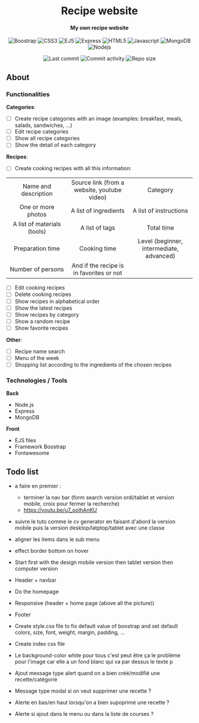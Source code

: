 <p align="center">
    <h1 align="center">Recipe website</h1>
    <h4 align="center">My own recipe website</h4>
</p>

<p align="center">
    <img alt="Boostrap" src="https://img.shields.io/badge/-Bootstrap-8312F5?style=flat&logo=bootstrap&logoColor=white" />
    <img alt="CSS3" src="https://img.shields.io/badge/-CSS3-0068BA?style=flat&logo=css3&logoColor=white" />
    <img alt="EJS" src="https://img.shields.io/badge/-EJS-BF225A?style=flat&logo=ejs&logoColor=white" />
    <img alt="Express" src="https://img.shields.io/badge/-Express-666666?style=flat&logo=express&logoColor=white" />
    <img alt="HTML5" src="https://img.shields.io/badge/-HTML5-DD4D25?style=flat&logo=html5&logoColor=white" />
    <img alt="Javascript" src="https://img.shields.io/badge/-Javascript-EFD81D?style=flat&logo=javascript&logoColor=white" />
    <img alt="MongoDB" src="https://img.shields.io/badge/-MongoDB-499B49?style=flat&logo=mongodb&logoColor=white" />
    <img alt="Nodejs" src="https://img.shields.io/badge/-Nodejs-8BBF3D?style=flat&logo=Node.js&logoColor=white" />
</p>

<p align="center">
    <img alt="Last commit" src="https://img.shields.io/github/last-commit/leag76/recipe-website?color=%23B5CDA3&logo=github&logoColor=white" />
    <img alt="Commit activity" src="https://img.shields.io/github/commit-activity/y/leag76/recipe-website?color=%23A76844&logo=github&logoColor=white" />
    <img alt="Repo size" src="https://img.shields.io/github/repo-size/leag76/recipe-website?color=%23C1AC95&logo=github&logoColor=white" />
</p>

## About

### Functionalities

**Categories**:

- [ ] Create recipe categories with an image (examples: breakfast, meals, salads, sandwiches, ...)
- [ ] Edit recipe categories
- [ ] Show all recipe categories
- [ ] Show the detail of each category

**Recipes**:

- [ ] Create cooking recipes with all this information:

<table align="center">
    <tbody>
        <tr>
            <td align="center" width="500px">Name and description</td>
            <td align="center" width="500px">Source link (from a website, youtube video)</td>
            <td align="center" width="500px">Category</td>
        </tr>
        <tr>
            <td align="center">One or more photos</td>
            <td align="center">A list of ingredients</td>
            <td align="center">A list of instructions</td>
        </tr>
        <tr>
            <td align="center">A list of materials (tools)</td>
            <td align="center">A list of tags</td>
            <td align="center">Total time</td>
        </tr>
        <tr>
            <td align="center">Preparation time</td>
            <td align="center">Cooking time</td>
            <td align="center">Level (beginner, intermediate, advanced)</td>
        </tr>
        <tr>
            <td align="center">Number of persons</td>
            <td align="center">And if the recipe is in favorites or not</td>
            <td align="center"></td>
        </tr>
    </tbody>
</table>

- [ ] Edit cooking recipes
- [ ] Delete cooking recipes
- [ ] Show recipes in alphabetical order
- [ ] Show the latest recipes
- [ ] Show recipes by category
- [ ] Show a random recipe
- [ ] Show favorite recipes

**Other**:

- [ ] Recipe name search
- [ ] Menu of the week
- [ ] Shopping list according to the ingredients of the chosen recipes

### Technologies / Tools

**Back**

- Node.js
- Express
- MongoDB

**Front**

- EJS files
- Framework Boostrap
- Fontawesome

## Todo list

- a faire en premier :
    - terminer la nav bar (form search version ordi/tablet et version mobile, croix pour fermer la recherche)
    - https://youtu.be/u7_ooIhAnKU

- suivre le tuto comme le cv generator en faisant d'abord la version mobile puis la version desktop/latptop/tablet avec une classe
- aligner les items dans le sub menu
- effect border bottom on hover
- Start first with the design mobile version then tablet version then computer version
- Header + navbar
- Do the homepage
- Responsive (header + home page (above all the picture))
- Footer
- Create style.css file to fix default value of boostrap and set default colors, size, font, weight, margin, padding, ...
- Create index css file
- Le background-color white pour tous c'est peut être ça le problème pour l'image car elle a un fond blanc qui va par dessus le texte p
- Ajout message type alert quand on a bien créé/modifié une recette/catégorie
- Message type modal si on veut supprimer une recette ?
- Alerte en bas/en haut lorsqu'on a bien supoprimé une recette ?
- Alerte si ajout dans le menu ou dans la liste de courses ?